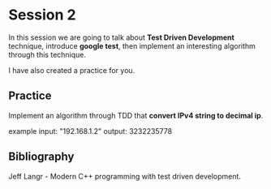 # Session 2

In this session we are going to talk about **Test Driven Development** technique, introduce **google test**, then implement an interesting algorithm through this technique.

I have also created a practice for you. 

## Practice

Implement an algorithm through TDD that **convert IPv4 string to decimal ip**.

example
input: "192.168.1.2"
output: 3232235778
  
## Bibliography

Jeff Langr - Modern C++ programming with test driven development.